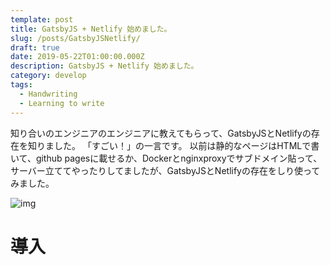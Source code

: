 ```yaml
---
template: post
title: GatsbyJS + Netlify 始めました。
slug: /posts/GatsbyJSNetlify/
draft: true
date: 2019-05-22T01:00:00.000Z
description: GatsbyJS + Netlify 始めました。
category: develop
tags:
  - Handwriting
  - Learning to write
---
```


知り合いのエンジニアのエンジニアに教えてもらって、GatsbyJSとNetlifyの存在を知りました。
「すごい！」の一言です。
以前は静的なページはHTMLで書いて、github pagesに載せるか、Dockerとnginxproxyでサブドメイン貼って、サーバー立ててやったりしてましたが、GatsbyJSとNetlifyの存在をしり使ってみました。

![img](/media/gastby-netlify.png)

# 導入

